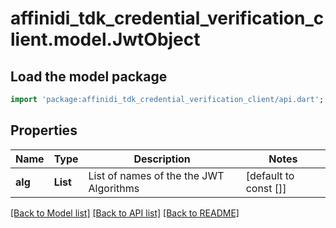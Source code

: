 # affinidi_tdk_credential_verification_client.model.JwtObject

## Load the model package

```dart
import 'package:affinidi_tdk_credential_verification_client/api.dart';
```

## Properties

| Name    | Type             | Description                             | Notes                 |
| ------- | ---------------- | --------------------------------------- | --------------------- |
| **alg** | **List<String>** | List of names of the the JWT Algorithms | [default to const []] |

[[Back to Model list]](../README.md#documentation-for-models) [[Back to API list]](../README.md#documentation-for-api-endpoints) [[Back to README]](../README.md)
